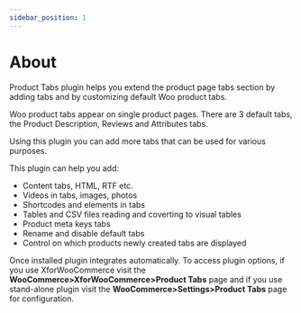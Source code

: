 ```yaml
---
sidebar_position: 1
---
```


# About

Product Tabs plugin helps you extend the product page tabs section by adding tabs and by customizing default Woo product tabs.

Woo product tabs appear on single product pages. There are 3 default tabs, the Product Description, Reviews and Attributes tabs.

Using this plugin you can add more tabs that can be used for various purposes.

This plugin can help you add:

- Content tabs, HTML, RTF etc.
- Videos in tabs, images, photos
- Shortcodes and elements in tabs
- Tables and CSV files reading and coverting to visual tables
- Product meta keys tabs
- Rename and disable default tabs
- Control on which products newly created tabs are displayed

Once installed plugin integrates automatically. To access plugin options, if you use XforWooCommerce visit the **WooCommerce>XforWooCommerce>Product Tabs** page and if you use stand-alone plugin visit the **WooCommerce>Settings>Product Tabs** page for configuration.